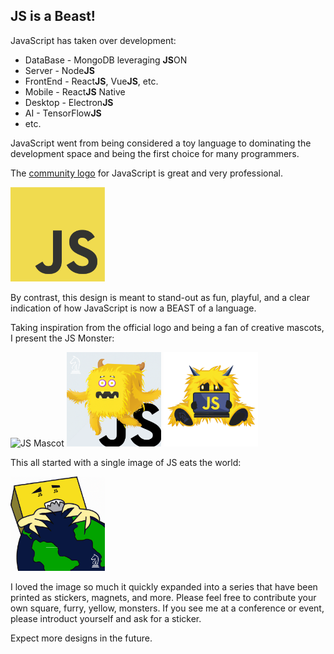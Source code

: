 ## JS is a Beast!

JavaScript has taken over development:

 - DataBase - MongoDB leveraging **JS**ON
 - Server - Node**JS**
 - FrontEnd - React**JS**, Vue**JS**, etc.
 - Mobile - React**JS** Native
 - Desktop - Electron**JS**
 - AI - TensorFlow**JS**
 - etc.

JavaScript went from being considered a toy language to dominating the development space and being the first choice for many programmers.

The [community logo](https://github.com/voodootikigod/logo.js/) for JavaScript is great and very professional.

<img src="https://raw.githubusercontent.com/voodootikigod/logo.js/master/js.png" width="30%" alt="JS Logo">


By contrast, this design is meant to stand-out as fun, playful, and a clear indication of how JavaScript is now a BEAST of a language.

Taking inspiration from the official logo and being a fan of creative mascots, I present the JS Monster:

<p float="left">

<img src="images/js-monster.png" width="30%" alt="JS Mascot">
<img src="images/js-monster-2.png" width="30%" alt="JS Mascot">
<img src="images/js-monster-laptop.png" width="30%" alt="JS Mascot">

</p>

This all started with a single image of JS eats the world:


<img src="images/js-eats-world.png" width="30%" alt="JS Mascot">

I loved the image so much it quickly expanded into a series that have been printed as stickers, magnets, and more. Please feel free to contribute your own square, furry, yellow, monsters. If you see me at a conference or event, please introduct yourself and ask for a sticker.

Expect more designs in the future.